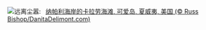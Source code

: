 ![](https://www.bing.com/th?id=OHR.NaPaliKauai_ZH-CN5070149838_UHD.jpg&w=1000)远离尘嚣:&nbsp;&ensp;[纳帕利海岸的卡拉劳海滩, 可爱岛, 夏威夷, 美国 (© Russ Bishop/DanitaDelimont.com)](https://www.bing.com/th?id=OHR.NaPaliKauai_ZH-CN5070149838_UHD.jpg)
<br><br/>
